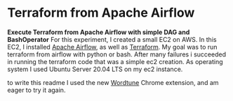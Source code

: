 # Terraform from Apache Airflow

**Execute Terraform from Apache Airflow with simple DAG and BashOperator**
For this experiment, I created a small EC2 on AWS. In this EC2, I installed [Apache Airflow](https://airflow.apache.org/), as well as [Terraform](https://www.terraform.io/). 
My goal was to run terraform from airflow with python or bash.
After many failures i succeeded in running the terraform code that was a simple ec2 creation.
As operating system I used Ubuntu Server 20.04 LTS on my ec2 instance.

to write this readme I used the new [Wordtune](https://chrome.google.com/webstore/detail/wordtune-ai-powered-writi/nllcnknpjnininklegdoijpljgdjkijc?hl=en) Chrome extension, and am eager to try it again.
